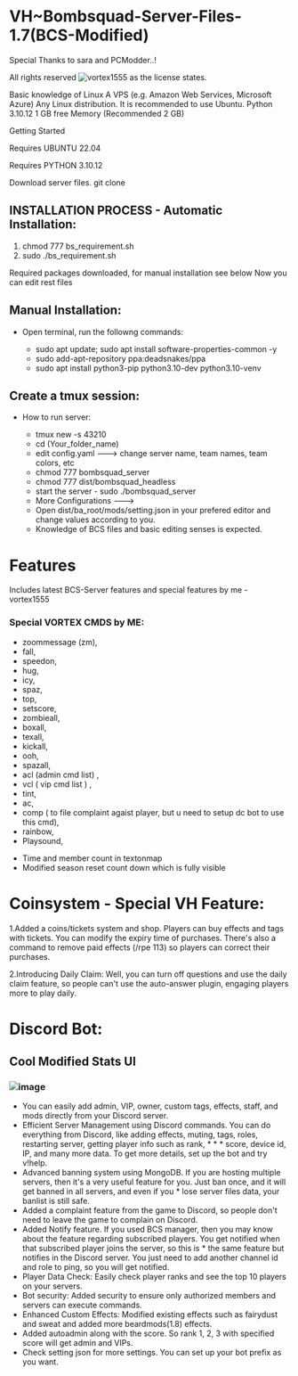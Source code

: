 # VH~Bombsquad-Server-Files-1.7(BCS-Modified)

Special Thanks to sara and PCModder..!

All rights reserved ![vortex1555]([https://github.com/hypervortex]) as the license states.

Basic knowledge of Linux
A VPS (e.g. Amazon Web Services, Microsoft Azure)
Any Linux distribution.
It is recommended to use Ubuntu.
Python 3.10.12
1 GB free Memory (Recommended 2 GB)

Getting Started

Requires UBUNTU 22.04

Requires PYTHON 3.10.12

Download server files.
git clone <github-link>

## INSTALLATION PROCESS - Automatic Installation:
1. chmod 777 bs_requirement.sh
2. sudo ./bs_requirement.sh

Required packages downloaded, for manual installation see below
Now you can edit rest files

## Manual Installation:
- Open terminal, run the followng commands:

  - sudo apt update; sudo apt install software-properties-common -y
  - sudo add-apt-repository ppa:deadsnakes/ppa
  - sudo apt install python3-pip python3.10-dev python3.10-venv

## Create a tmux session:
- How to run server:

  - tmux new -s 43210
  - cd (Your_folder_name)
  - edit config.yaml ---> change server name, team names, team colors, etc
  - chmod 777 bombsquad_server
  - chmod 777 dist/bombsquad_headless
  - start the server - sudo ./bombsquad_server
  - More Configurations  --->
  - Open dist/ba_root/mods/setting.json in your prefered editor and change values according to you.
  - Knowledge of BCS files and basic editing senses is expected.

# Features
Includes latest BCS-Server features and special features by me - vortex1555

### Special VORTEX CMDS by ME: 
- zoommessage (zm),
- fall,
- speedon,
- hug,
- icy,
- spaz,
- top,
- setscore,
- zombieall,
- boxall,
- texall,
- kickall,
- ooh,
- spazall,
- acl (admin cmd list) ,
- vcl ( vip cmd list ) ,
- tint,
- ac,
- comp ( to file complaint agaist player, but u need to setup dc bot to use this cmd),
- rainbow,
- Playsound,

 * Time and member count in textonmap 
 * Modified season reset count down which is fully visible

# Coinsystem - Special VH Feature:

1.Added a coins/tickets system and shop. Players can buy effects and tags with tickets. You can modify the expiry time of purchases. There's also a command to remove paid effects (/rpe 113) so players can correct their purchases.

2.Introducing Daily Claim:
Well, you can turn off questions and use the daily claim feature, so people can't use the auto-answer plugin, engaging players more to play daily.

# Discord Bot:

## Cool Modified Stats UI
### ![image](https://github.com/hypervortex/Bombsuqad-Modded-Server-Files/assets/75498823/250b1511-627d-44ab-b397-98077c27246b)

* You can easily add admin, VIP, owner, custom tags, effects, staff, and mods directly from your Discord server.
* Efficient Server Management using Discord commands. You can do everything from Discord, like adding effects, muting, tags, roles, restarting server, getting player info such as rank, * * * score, device id, IP, and many more data. To get more details, set up the bot and try v!help.
* Advanced banning system using MongoDB. If you are hosting multiple servers, then it's a very useful feature for you. Just ban once, and it will get banned in all servers, and even if you * lose server files data, your banlist is still safe.
* Added a complaint feature from the game to Discord, so people don't need to leave the game to complain on Discord.
* Added Notify feature. If you used BCS manager, then you may know about the feature regarding subscribed players. You get notified when that subscribed player joins the server, so this is * the same feature but notifies in the Discord server. You just need to add another channel id and role to ping, so you will get notified.
* Player Data Check: Easily check player ranks and see the top 10 players on your servers.
* Bot security: Added security to ensure only authorized members and servers can execute commands.
* Enhanced Custom Effects: Modified existing effects such as fairydust and sweat and added more beardmods(1.8) effects.
* Added autoadmin along with the score. So rank 1, 2, 3 with specified score will get admin and VIPs.
* Check setting json for more settings. You can set up your bot prefix as you want.
